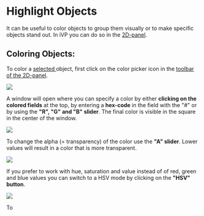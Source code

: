 # Highlight Objects

It can be useful to color objects to group them visually or to make specific objects stand out. In iVP you can do so in the [2D-panel](../user-interface/the-2d-panel.md).

## Coloring Objects:

To color a [selected ](selecting-and-moving-objects.md)object, first click on the color picker icon in the [toolbar of the 2D-panel](../user-interface/the-2d-panel.md#the-toolbar-of-the-2d-panel).

![](../../../.gitbook/assets/iVP\_guide\_color\_objects\_2D\_panel\_button.jpg)

A window will open where you can specify a color by either **clicking on the colored fields** at the top, by entering a **hex-code** in the field with the "#" or by using the **"R", "G" and "B" slider**. The final color is visible in the square in the center of the window.

![](../../../.gitbook/assets/iVP\_guide\_color\_objects\_color\_picker.jpg)

To change the alpha (= transparency) of the color use the **"A" slider**. Lower values will result in a color that is more transparent.

![](../../../.gitbook/assets/iVP\_guide\_color\_objects\_color\_picker\_alpha.jpg)

If you prefer to work with hue, saturation and value instead of of red, green and blue values you can switch to a HSV mode by clicking on the **"HSV" button**.

![](../../../.gitbook/assets/iVP\_guide\_color\_objects\_color\_picker\_hsv\_rgb.jpg)

To&#x20;

